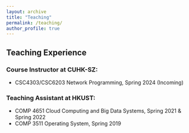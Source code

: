 ```yaml
---
layout: archive
title: "Teaching"
permalink: /teaching/
author_profile: true
---
```


## Teaching Experience

### Course Instructor at CUHK-SZ:
- CSC4303/CSC6203 Network Programming, Spring 2024 (Incoming)

### Teaching Assistant at HKUST:

- COMP 4651 Cloud Computing and Big Data Systems, Spring 2021 & Spring 2022
- COMP 3511 Operating System, Spring 2019

